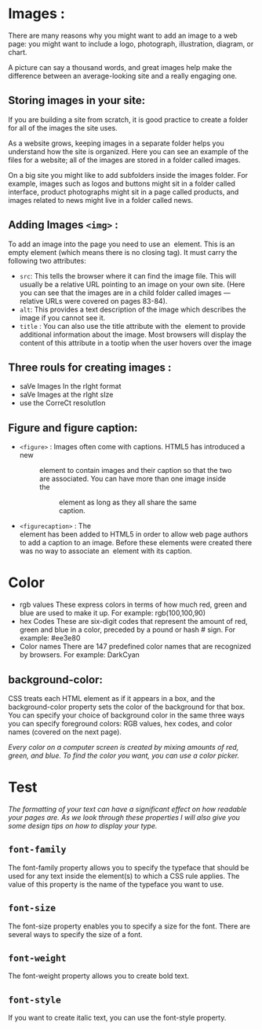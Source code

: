 # Images :

There are many reasons why you might want to add an image to a web page: you might want to include a logo, photograph, illustration, diagram, or chart.

A picture can say a thousand words, and great images help make the difference between an average-looking site and a really engaging one.

## Storing images in your site:

If you are building a site from scratch, it is good practice to create a folder for all of the images the site uses.

As a website grows, keeping images in a separate folder helps you understand how the site is organized. Here you can see an example of the files for a website; all of the images are stored in a folder called images.

On a big site you might like to add subfolders inside the images folder. For example, images such as logos and buttons might sit in a folder called interface, product photographs might sit in a page called products, and images related to news might live in a folder called news.

## Adding Images `<img>` :

To add an image into the page you need to use an <img> element. This is an empty element (which means there is no closing tag). It must carry the following two attributes:

* `src`: This tells the browser where it can find the image file. This will usually be a relative URL pointing to an image on your own site. (Here you can see that the images are in a child folder called images — relative URLs were covered on pages 83-84). 
* `alt`: This provides a text description of the image which describes the image if you cannot see it.
* `title` : You can also use the title attribute with the <img> element to provide additional information about the image. Most browsers will display the content of this attribute in a tootip when the user hovers over the image

## Three rouls for creating images :

- saVe Images In the rIght format
- saVe Images at the rIght sIze
- use the CorreCt resolutIon

## Figure and figure caption:

* `<figure>` :
Images often come with captions. HTML5 has introduced a new <figure> element to contain images and their caption so that the two are associated. 
You can have more than one image inside the <figure> element as long as they all share the same caption.
* `<figurecaption>` :
The <figcaption> element has been added to HTML5 in order to allow web page authors to add a caption to an image.
Before these elements were created there was no way to associate an <img> element with its caption.

# Color 

* rgb values 
These express colors in terms of how much red, green and blue are used to make it up. For example: rgb(100,100,90)
* hex Codes 
These are six-digit codes that represent the amount of red, green and blue in a color, preceded by a pound or hash # sign. For example: #ee3e80
* Color names 
There are 147 predefined color names that are recognized by browsers. For example: DarkCyan

## background-color:

CSS treats each HTML element as if it appears in a box, and the background-color property sets the color of the background for that box.
You can specify your choice of background color in the same three ways you can specify foreground colors: RGB values, hex codes, and color names (covered on the next page).

*Every color on a computer screen is created by mixing amounts of red, green, and blue. To find the color you want, you can use a color picker.*

# Test 

*The formatting of your text can have a significant effect on how readable your pages are. As we look through these properties I will also give you some design tips on how to display your type.*

## `font-family`

The font-family property allows you to specify the typeface that should be used for any text inside the element(s) to which a CSS rule applies.
The value of this property is the name of the typeface you want to use.

## `font-size`

The font-size property enables you to specify a size for the font. There are several ways to specify the size of a font. 

## `font-weight`

The font-weight property allows you to create bold text. 

## `font-style`

If you want to create italic text, you can use the font-style property.




